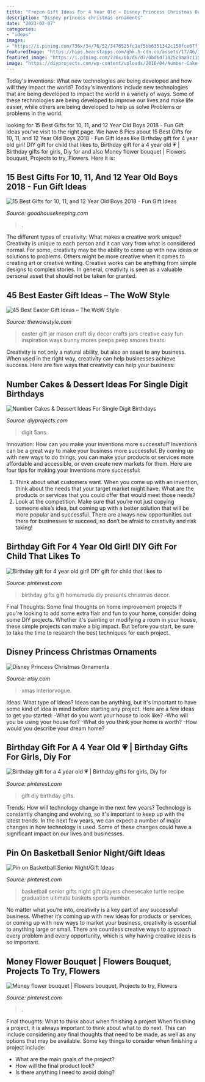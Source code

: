 ```yaml
---
title: "Frozen Gift Ideas For 4 Year Old ~ Disney Princess Christmas Ornaments"
description: "Disney princess christmas ornaments"
date: "2023-02-07"
categories:
- "ideas"
images:
- "https://i.pinimg.com/736x/34/76/52/3476525fc1ef5bb6351342c158fce67f.jpg"
featuredImage: "https://hips.hearstapps.com/ghk.h-cdn.co/assets/17/46/1280x1921/vrheadset_1.jpg?resize=768:*"
featured_image: "https://i.pinimg.com/736x/0b/d6/d7/0bd6d71025c9aa9c115c06f8a07c5af7--basketball.jpg"
image: "https://diyprojects.com/wp-content/uploads/2016/04/Number-Cake-Ideas-For-Single-Digit-Birthdays-Batman-5-Cake.jpg"
---
```



Today's inventions: What new technologies are being developed and how will they impact the world?
Today's inventions include new technologies that are being developed to impact the world in a variety of ways. Some of these technologies are being developed to improve our lives and make life easier, while others are being developed to help us solve Problems or problems in the world.

	

		
looking for 15 Best Gifts for 10, 11, and 12 Year Old Boys 2018 - Fun Gift Ideas you've visit to the right page. We have 8 Pics about 15 Best Gifts for 10, 11, and 12 Year Old Boys 2018 - Fun Gift Ideas like Birthday gift for 4 year old girl! DIY gift for child that likes to, Birthday gift for a 4 year old 💗 | Birthday gifts for girls, Diy for and also Money flower bouquet | Flowers bouquet, Projects to try, Flowers. Here it is:
		
    
## 15 Best Gifts For 10, 11, And 12 Year Old Boys 2018 - Fun Gift Ideas

<img loading=lazy src="https://hips.hearstapps.com/ghk.h-cdn.co/assets/17/46/1280x1921/vrheadset_1.jpg?resize=768:*" onerror="this.onerror=null;this.src='https://tse2.mm.bing.net/th?id=OIP.vbeAyqRfZt3UJ1yoJHb_DgHaLH&amp;pid=15.1';" alt="15 Best Gifts for 10, 11, and 12 Year Old Boys 2018 - Fun Gift Ideas">

_Source: goodhousekeeping.com_

>. 

	

The different types of creativity: What makes a creative work unique?
Creativity is unique to each person and it can vary from what is considered normal. For some, creativity may be the ability to come up with new ideas or solutions to problems. Others might be more creative when it comes to creating art or creative writing. Creative works can be anything from simple designs to complex stories. In general, creativity is seen as a valuable personal asset that should not be taken for granted.

    
## 45 Best Easter Gift Ideas – The WoW Style

<img loading=lazy src="http://thewowstyle.com/wp-content/uploads/2015/03/easter-mason-jar-inspiration-diy-easter-gift-ideas-creative-easter-decor-ideas-easter-craft-ideas-f08364.jpg" onerror="this.onerror=null;this.src='https://tse4.mm.bing.net/th?id=OIP.90C17pNoWJHCmDoKu9GiRgHaLH&amp;pid=15.1';" alt="45 Best Easter Gift Ideas – The WoW Style">

_Source: thewowstyle.com_

>easter gift jar mason craft diy decor crafts jars creative easy fun inspiration ways bunny mores peeps peep smores treats. 

	

Creativity is not only a natural ability, but also an asset to any business. When used in the right way, creativity can help businesses achieve success. Here are five ways that creativity can help your business: 

    
## Number Cakes &amp; Dessert Ideas For Single Digit Birthdays

<img loading=lazy src="https://diyprojects.com/wp-content/uploads/2016/04/Number-Cake-Ideas-For-Single-Digit-Birthdays-Batman-5-Cake.jpg" onerror="this.onerror=null;this.src='https://tse1.mm.bing.net/th?id=OIP.R4hHhtYsIPkHx_MJ1FfNkQHaJ3&amp;pid=15.1';" alt="Number Cakes &amp; Dessert Ideas For Single Digit Birthdays">

_Source: diyprojects.com_

>digit 5ans. 

	

Innovation: How can you make your inventions more successful?
Inventions can be a great way to make your business more successful. By coming up with new ways to do things, you can make your products or services more affordable and accessible, or even create new markets for them. Here are four tips for making your inventions more successful:
1. Think about what customers want. When you come up with an invention, think about the needs that your target market might have. What are the products or services that you could offer that would meet those needs?
2. Look at the competition. Make sure that you’re not just copying someone else’s idea, but coming up with a better solution that will be more popular and successful. There are always new opportunities out there for businesses to succeed, so don’t be afraid to creativity and risk taking!

    
## Birthday Gift For 4 Year Old Girl! DIY Gift For Child That Likes To

<img loading=lazy src="https://i.pinimg.com/736x/34/76/52/3476525fc1ef5bb6351342c158fce67f.jpg" onerror="this.onerror=null;this.src='https://tse2.mm.bing.net/th?id=OIP.Q-2Uib2ePA_QT8MzM6nE3AHaNJ&amp;pid=15.1';" alt="Birthday gift for 4 year old girl! DIY gift for child that likes to">

_Source: pinterest.com_

>birthday gifts gift homemade diy presents christmas decor. 

	

Final Thoughts: Some final thoughts on home improvement projects
If you're looking to add some extra flair and fun to your home, consider doing some DIY projects. Whether it's painting or modifying a room in your house, these simple projects can make a big impact. But before you start, be sure to take the time to research the best techniques for each project.

    
## Disney Princess Christmas Ornaments

<img loading=lazy src="https://img1.etsystatic.com/000/0/5419187/il_fullxfull.288961609.jpg" onerror="this.onerror=null;this.src='https://tse4.mm.bing.net/th?id=OIP.phyZ0ENqUODD4bbJW4G1swHaLH&amp;pid=15.1';" alt="Disney Princess Christmas Ornaments">

_Source: etsy.com_

>xmas interiorvogue. 

	

Ideas: What type of ideas?
Ideas can be anything, but it's important to have some kind of idea in mind before starting any project. Here are a few ideas to get you started: 
-What do you want your house to look like? 
-Who will you be using your house for? 
-What do you think your home is worth? 
-How would you describe your dream home?

    
## Birthday Gift For A 4 Year Old 💗 | Birthday Gifts For Girls, Diy For

<img loading=lazy src="https://i.pinimg.com/736x/69/c7/38/69c7383fe9c1bd549dce6449188c0cff---year-olds-a-.jpg" onerror="this.onerror=null;this.src='https://tse4.mm.bing.net/th?id=OIP.q1nst5e6OK-9mlBscNB43gHaNK&amp;pid=15.1';" alt="Birthday gift for a 4 year old 💗 | Birthday gifts for girls, Diy for">

_Source: pinterest.com_

>gift diy birthday gifts. 

	

Trends: How will technology change in the next few years?
Technology is constantly changing and evolving, so it's important to keep up with the latest trends. In the next few years, we can expect a number of major changes in how technology is used. Some of these changes could have a significant impact on our lives and businesses.

    
## Pin On Basketball Senior Night/Gift Ideas

<img loading=lazy src="https://i.pinimg.com/736x/0b/d6/d7/0bd6d71025c9aa9c115c06f8a07c5af7--basketball.jpg" onerror="this.onerror=null;this.src='https://tse2.mm.bing.net/th?id=OIP.krHCk8hYo4y-6o1XO5OwdQHaJ3&amp;pid=15.1';" alt="Pin on Basketball Senior Night/Gift Ideas">

_Source: pinterest.com_

>basketball senior gifts night gift players cheesecake turtle recipe graduation ultimate baskets sports number. 

	

No matter what you’re into, creativity is a key part of any successful business. Whether it’s coming up with new ideas for products or services, or coming up with new ways to market your business, creativity is essential to anything large or small. There are countless creative ways to approach every problem and every opportunity, which is why having creative ideas is so important.

    
## Money Flower Bouquet | Flowers Bouquet, Projects To Try, Flowers

<img loading=lazy src="https://i.pinimg.com/736x/21/e5/65/21e5650185f72b93ca8c6f101900e9a3--money-flowers-flower-bouquets.jpg" onerror="this.onerror=null;this.src='https://tse1.mm.bing.net/th?id=OIP.N6e9S52tT3drcdk1ZgDOBwHaJ3&amp;pid=15.1';" alt="Money flower bouquet | Flowers bouquet, Projects to try, Flowers">

_Source: pinterest.com_

>. 

	

Final thoughts: What to think about when finishing a project
When finishing a project, it is always important to think about what to do next. This can include considering any final thoughts that need to be made, as well as any options that may be available. Some key things to consider when finishing a project include:
- What are the main goals of the project?
- How will the final product look?
- Is there anything I need to avoid doing?

